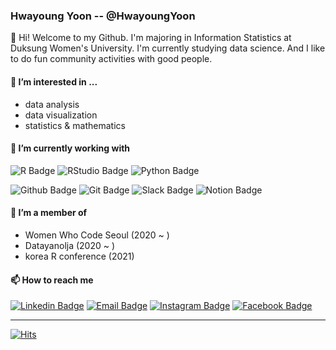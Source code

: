 ### Hwayoung Yoon -- @HwayoungYoon
👋 Hi! Welcome to my Github. I'm majoring in Information Statistics at Duksung Women's University. I'm currently studying data science. And I like to do fun community activities with good people.

<!---
[![Anurag's github stats](https://github-readme-stats.vercel.app/api?username=HwayoungYoon&theme=tokyonight&show_icons=true)](https://github.com/anuraghazra/github-readme-stats)
--->

#### 👀 I’m interested in ...
* data analysis
* data visualization
* statistics & mathematics

#### 🌱 I’m currently working with
![R Badge](https://img.shields.io/badge/-R-276DC3?style=flat&logo=R&logoColor=white)
![RStudio Badge](https://img.shields.io/badge/-RStudio-75AADB?style=flat&logo=RStudio&logoColor=white)
![Python Badge](https://img.shields.io/badge/-Python-3776AB?style=flat&logo=Python&logoColor=white)

![Github Badge](https://img.shields.io/badge/-Github-181717?style=flat&logo=Github&logoColor=white)
![Git Badge](https://img.shields.io/badge/-Git-F05032?style=flat&logo=Git&logoColor=white)
![Slack Badge](https://img.shields.io/badge/-Slack-4A154B?style=flat&logo=Slack&logoColor=white)
![Notion Badge](https://img.shields.io/badge/-Notion-000000?style=flat&logo=Notion&logoColor=white)

<!---
* R (upper intermediate)
* Python (intermediate)
* SAS (novice)
[![Top Langs](https://github-readme-stats.vercel.app/api/top-langs/?username=HwayoungYoon&layout=compact&hide=java,HTML)](https://github.com/anuraghazra/github-readme-stats)
--->

#### 💞️ I’m a member of
* Women Who Code Seoul (2020 ~ )
* Datayanolja (2020 ~ )
* korea R conference (2021)

####  📫 How to reach me
[![Linkedin Badge](https://img.shields.io/badge/-LinkedIn-blue?style=flat-square&logo=Linkedin&logoColor=white)](https://www.linkedin.com/in/hwayoung-yoon)
[![Email Badge](https://img.shields.io/badge/-Gmail-red?style=flat-square&logo=Gmail&logoColor=white)](mailto:hwayoung.yoon.00@gmail.com)
[![Instagram Badge](https://img.shields.io/badge/-Instagram-E4405F?style=flat-square&logo=Instagram&logoColor=white)](https://instagram.com/hwayoung._.00)
[![Facebook Badge](https://img.shields.io/badge/-Facebook-1877f2?style=flat-square&logo=facebook&logoColor=white)](https://www.facebook.com/hwayoung.yoon.00/)

***
[![Hits](https://hits.seeyoufarm.com/api/count/incr/badge.svg?url=https%3A%2F%2Fgithub.com%2FHwayoungYoon&count_bg=%238E89FF&title_bg=%23383668&icon=github.svg&icon_color=%23FFFFFF&title=hits&edge_flat=true)](https://hits.seeyoufarm.com)

<!---
badge icon: https://simpleicons.org/
https://github.com/mazassumnida/mazassumnida

HwayoungYoon/HwayoungYoon is a ✨ special ✨ repository because its `README.md` (this file) appears on your GitHub profile.
You can click the Preview link to take a look at your changes.
--->
